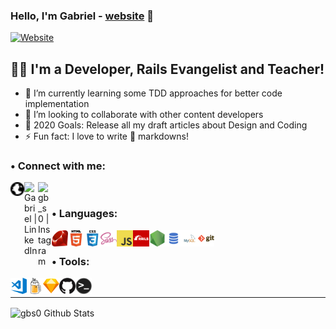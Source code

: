 ### Hello, I'm Gabriel - [website] 👋

[![Website](https://img.shields.io/website?label=gabbro.tk&style=for-the-badge&url=https%3A%2F%2Fgabbro.tk)](https://gabbro.tk)

## 💪🏼 I'm a Developer, Rails Evangelist and Teacher!

- 🌱 I’m currently learning some TDD approaches for better code implementation 
- 👯 I’m looking to collaborate with other content developers
- 🥅 2020 Goals: Release all my draft articles about Design and Coding
- ⚡ Fun fact: I love to write 📝 markdowns!


### • Connect with me:

[<img align="left" alt="gabbro.tk" width="22px" src="https://raw.githubusercontent.com/iconic/open-iconic/master/svg/globe.svg" />][website]
[<img align="left" alt="Gabriel | LinkedIn" width="22px" src="https://cdn.jsdelivr.net/npm/simple-icons@v3/icons/linkedin.svg" />][linkedin]
[<img align="left" alt="gb_s0 | Instagram" width="22px" src="https://cdn.jsdelivr.net/npm/simple-icons@v3/icons/instagram.svg" />][instagram]

<br />

### • Languages:

<img align="left" alt="Ruby" width="26px" src="https://raw.githubusercontent.com/github/explore/80688e429a7d4ef2fca1e82350fe8e3517d3494d/topics/ruby/ruby.png" />
<img align="left" alt="HTML5" width="26px" src="https://raw.githubusercontent.com/github/explore/80688e429a7d4ef2fca1e82350fe8e3517d3494d/topics/html/html.png" />
<img align="left" alt="CSS3" width="26px" src="https://raw.githubusercontent.com/github/explore/80688e429a7d4ef2fca1e82350fe8e3517d3494d/topics/css/css.png" />
<img align="left" alt="Sass" width="26px" src="https://raw.githubusercontent.com/github/explore/80688e429a7d4ef2fca1e82350fe8e3517d3494d/topics/sass/sass.png" />
<img align="left" alt="JavaScript" width="26px" src="https://raw.githubusercontent.com/github/explore/80688e429a7d4ef2fca1e82350fe8e3517d3494d/topics/javascript/javascript.png"/> 
<img align="left" alt="Ruby on Rails" width="26px" src="https://raw.githubusercontent.com/github/explore/80688e429a7d4ef2fca1e82350fe8e3517d3494d/topics/rails/rails.png" />
<img align="left" alt="Node.js" width="26px" src="https://raw.githubusercontent.com/github/explore/80688e429a7d4ef2fca1e82350fe8e3517d3494d/topics/nodejs/nodejs.png" />
<img align="left" alt="SQL" width="26px" src="https://raw.githubusercontent.com/github/explore/80688e429a7d4ef2fca1e82350fe8e3517d3494d/topics/sql/sql.png" />
<img align="left" alt="MySQL" width="26px" src="https://raw.githubusercontent.com/github/explore/80688e429a7d4ef2fca1e82350fe8e3517d3494d/topics/mysql/mysql.png" />
<img align="left" alt="Git" width="26px" src="https://raw.githubusercontent.com/github/explore/80688e429a7d4ef2fca1e82350fe8e3517d3494d/topics/git/git.png" />


<br />


### • Tools:

<img align="left" alt="VS Code" width="26px" src="https://raw.githubusercontent.com/github/explore/80688e429a7d4ef2fca1e82350fe8e3517d3494d/topics/visual-studio-code/visual-studio-code.png">
<img align="left" alt="Homebrew" width="26px" src="https://raw.githubusercontent.com/github/explore/80688e429a7d4ef2fca1e82350fe8e3517d3494d/topics/homebrew/homebrew.png">
<img align="left" alt="Sketch" width="26px" src="https://raw.githubusercontent.com/github/explore/80688e429a7d4ef2fca1e82350fe8e3517d3494d/topics/sketch/sketch.png">
<img align="left" alt="GitHub" width="26px" src="https://raw.githubusercontent.com/github/explore/78df643247d429f6cc873026c0622819ad797942/topics/github/github.png" />
<img align="left" alt="Terminal" width="26px" src="https://raw.githubusercontent.com/github/explore/80688e429a7d4ef2fca1e82350fe8e3517d3494d/topics/terminal/terminal.png" />

<br />

---


<img align="center" alt="gbs0 Github Stats" src="https://github-readme-stats.codestackr.vercel.app/api?username=gbs0&show_icons=true&hide_border=true" />



[website]: https://gabbro.tk
[instagram]: https://instagram.com/gb_s0
[linkedin]: https://linkedin.com/in/gabbro
